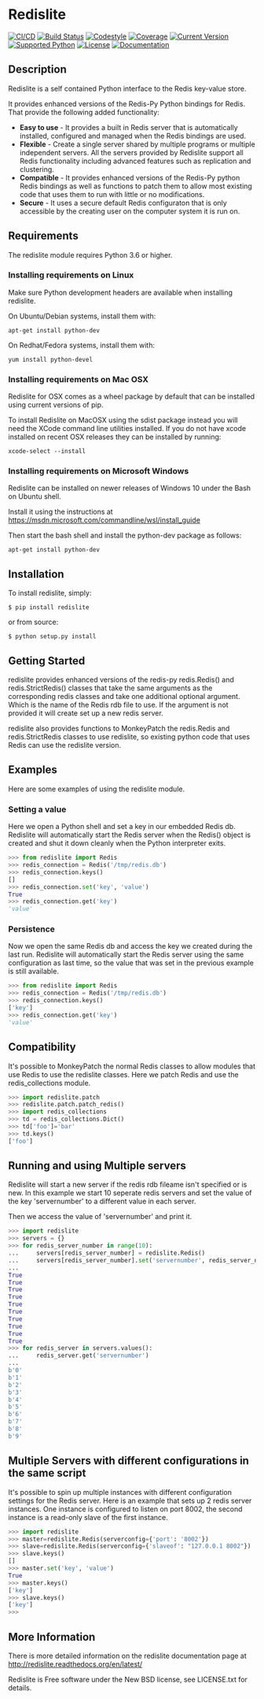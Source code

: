 # Redislite

[![CI/CD](https://img.shields.io/badge/CI/CD-Screwdriver-blue.svg)](https://screwdriver.cd/)
[![Build Status](https://cd.screwdriver.cd/pipelines/2880/badge)](https://cd.screwdriver.cd/pipelines/2880)
[![Codestyle](https://img.shields.io/badge/code%20style-pep8-blue.svg)](https://www.python.org/dev/peps/pep-0008/)
[![Coverage](https://codecov.io/gh/yahoo/redislite/branch/master/graph/badge.svg)](https://codecov.io/gh/yahoo/redislite)
[![Current Version](https://img.shields.io/pypi/v/redislite.svg)](https://pypi.python.org/pypi/redislite/)
[![Supported Python](https://img.shields.io/badge/python-3.6,3.7,3.8-blue.svg)](https://pypi.python.org/pypi/redislite/)
[![License](https://img.shields.io/pypi/l/redislite.svg)](https://pypi.python.org/pypi/redislite/)
[![Documentation](https://readthedocs.org/projects/redislite/badge/?version=latest)](http://redislite.readthedocs.org/en/latest/)


## Description

Redislite is a self contained Python interface to the Redis key-value store.

It provides enhanced versions of the Redis-Py Python bindings for Redis.  That provide the following added functionality:

* **Easy to use** - It provides a built in Redis server that is automatically installed, configured and managed when the Redis bindings are used.
* **Flexible** - Create a single server shared by multiple programs or multiple independent servers.  All the servers provided by Redislite support all Redis functionality including advanced features such as replication and clustering.
* **Compatible** - It provides enhanced versions of the Redis-Py python Redis bindings as well as functions to patch them to allow most existing code that uses them to run with little or no modifications.
* **Secure** - It uses a secure default Redis configuraton that is only accessible by the creating user on the computer system it is run on.

## Requirements

The redislite module requires Python 3.6 or higher.


### Installing requirements on Linux

Make sure Python development headers are available when installing redislite.

On Ubuntu/Debian systems, install them with:

`apt-get install python-dev`

On Redhat/Fedora systems, install them with:

`yum install python-devel`

### Installing requirements on Mac OSX

Redislite for OSX comes as a wheel package by default that can be installed
using current versions of pip.

To install Redislite on MacOSX using the sdist package instead you will need
the XCode command line utilities installed.  If you do not have xcode
installed on recent OSX releases they can be installed by
running:

`xcode-select --install`

### Installing requirements on Microsoft Windows

Redislite can be installed on newer releases of Windows 10 under the Bash on Ubuntu shell.

Install it using the instructions at https://msdn.microsoft.com/commandline/wsl/install_guide 

Then start the bash shell and install the python-dev package as follows:

`apt-get install python-dev`    
    
## Installation

To install redislite, simply:

```console
$ pip install redislite
```

or from source:

```console
$ python setup.py install
```


## Getting Started

redislite provides enhanced versions of the redis-py redis.Redis() and 
redis.StrictRedis() classes that take the same arguments as the corresponding
redis classes and take one additional optional argument.  Which is the
name of the Redis rdb file to use.  If the argument is not provided it will
create set up a new redis server.

redislite also provides functions to MonkeyPatch the redis.Redis and 
redis.StrictRedis classes to use redislite, so existing python code that uses
Redis can use the redislite version.
    
## Examples

Here are some examples of using the redislite module.

### Setting a value

Here we open a Python shell and set a key in our embedded Redis db.  Redislite will automatically start the Redis server when
the Redis() object is created and shut it down cleanly when the Python interpreter exits.

```python
>>> from redislite import Redis
>>> redis_connection = Redis('/tmp/redis.db')
>>> redis_connection.keys()
[]
>>> redis_connection.set('key', 'value')
True
>>> redis_connection.get('key')
'value'
```

### Persistence

Now we open the same Redis db and access the key we created during the last run.  Redislite will automatically start the
Redis server using the same configuration as last time, so the value that was set in the previous example is still available.

```python
>>> from redislite import Redis
>>> redis_connection = Redis('/tmp/redis.db')
>>> redis_connection.keys()
['key']
>>> redis_connection.get('key')
'value'
```

## Compatibility

It's possible to MonkeyPatch the normal Redis classes to allow modules 
that use Redis to use the redislite classes.  Here we patch Redis and use the 
redis_collections module.

```python
>>> import redislite.patch
>>> redislite.patch.patch_redis()
>>> import redis_collections
>>> td = redis_collections.Dict()
>>> td['foo']='bar'
>>> td.keys()
['foo']
```

## Running and using Multiple servers

Redislite will start a new server if the redis rdb fileame isn't specified or is new.  In this example we start 10 seperate redis servers and set the value of the key 'servernumber' to a different value in each server.  

Then we access the value of 'servernumber' and print it.

```python
>>> import redislite
>>> servers = {}
>>> for redis_server_number in range(10):
...     servers[redis_server_number] = redislite.Redis()
...     servers[redis_server_number].set('servernumber', redis_server_number)
...
True
True
True
True
True
True
True
True
True
True
>>> for redis_server in servers.values():
...     redis_server.get('servernumber')
...
b'0'
b'1'
b'2'
b'3'
b'4'
b'5'
b'6'
b'7'
b'8'
b'9'
```

## Multiple Servers with different configurations in the same script

It's possible to spin up multiple instances with different
configuration settings for the Redis server.  Here is an example that sets up 2
redis server instances.  One instance is configured to listen on port 8002, the
second instance is a read-only slave of the first instance.


```python
>>> import redislite
>>> master=redislite.Redis(serverconfig={'port': '8002'})
>>> slave=redislite.Redis(serverconfig={'slaveof': "127.0.0.1 8002"})
>>> slave.keys()
[]
>>> master.set('key', 'value')
True
>>> master.keys()
['key']
>>> slave.keys()
['key']
>>>
```

## More Information

There is more detailed information on the redislite documentation page at
http://redislite.readthedocs.org/en/latest/

Redislite is Free software under the New BSD license, see LICENSE.txt for
details.
